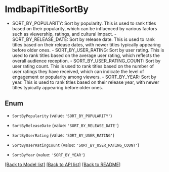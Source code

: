 # ImdbapiTitleSortBy

 - SORT_BY_POPULARITY: Sort by popularity. This is used to rank titles based on their popularity, which can be influenced by various factors such as viewership, ratings, and cultural impact.  - SORT_BY_RELEASE_DATE: Sort by release date. This is used to rank titles based on their release dates, with newer titles typically appearing before older ones.  - SORT_BY_USER_RATING: Sort by user rating. This is used to rank titles based on the average user rating, which reflects the overall audience reception.  - SORT_BY_USER_RATING_COUNT: Sort by user rating count. This is used to rank titles based on the number of user ratings they have received, which can indicate the level of engagement or popularity among viewers.  - SORT_BY_YEAR: Sort by year. This is used to rank titles based on their release year, with newer titles typically appearing before older ones.

## Enum

* `SortByPopularity` (value: `'SORT_BY_POPULARITY'`)

* `SortByReleaseDate` (value: `'SORT_BY_RELEASE_DATE'`)

* `SortByUserRating` (value: `'SORT_BY_USER_RATING'`)

* `SortByUserRatingCount` (value: `'SORT_BY_USER_RATING_COUNT'`)

* `SortByYear` (value: `'SORT_BY_YEAR'`)

[[Back to Model list]](../README.md#documentation-for-models) [[Back to API list]](../README.md#documentation-for-api-endpoints) [[Back to README]](../README.md)
